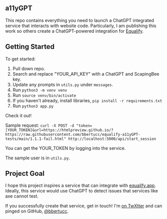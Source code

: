 ## a11yGPT
This repo contains everything you need to launch a ChatGPT integrated service that interacts with website code. Particularly, I am publishing this work so others create a ChatGPT-powered integration for [Equalify](http://github.com/bbertucc/equalify). 

## Getting Started
To get started:
1. Pull down repo.
2. Search and replace "YOUR_API_KEY" with a ChatGPT and ScapingBee key.
3. Update any prompts in `utils.py` under `messages`.
2. Run `python3 -m venv venv`
3. Run `source venv/bin/activate`
4. If you haven't already, install libraries, `pip install -r requirements.txt`
5. Run `python3 app.py`

Check it out!

Sample request: `curl -X POST -d "token=[YOUR_TOKEN]&url=https://htmlpreview.github.io/?https://raw.githubusercontent.com/bbertucc/equalify-a11yGPT-tests/main/1.1.1-fail.html" http://localhost:5000/api/start_session`

You can get the YOUR_TOKEN by logging into the service.

The sample user is in `utils.py`.

## Project Goal
I hope this project inspires a service that can integrate with [equalify.app](http://equalify.app). Ideally, this service would use ChatGPT to detect issues that services like axe cannot test.

If you successfully create that service, get in touch! I'm [on TwXtter](https://x.com/bbertucc) and can pinged on GitHub, [@bbertucc](https://github.com/bbertucc/).
